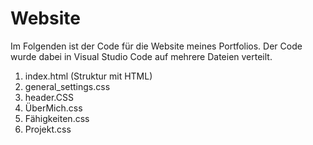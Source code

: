 # Website

Im Folgenden ist der Code für die Website meines Portfolios. 
Der Code wurde dabei in Visual Studio Code auf mehrere Dateien verteilt.

1. index.html (Struktur mit HTML)
2. general_settings.css
3. header.CSS
4. ÜberMich.css
5. Fähigkeiten.css
6. Projekt.css
